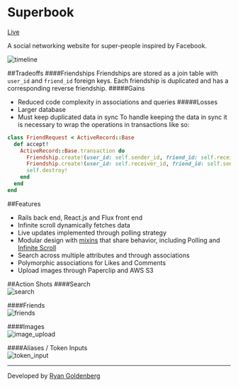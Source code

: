 [live]: http://www.superbook.site
[newsfeed]: https://github.com/ryandgoldenberg1/Superbook/raw/master/app/assets/images/readme/newsfeed.png
[timeline]: https://github.com/ryandgoldenberg1/Superbook/raw/master/app/assets/images/readme/timeline.png
[search]: https://github.com/ryandgoldenberg1/Superbook/raw/master/app/assets/images/readme/search.png
[friends]: https://github.com/ryandgoldenberg1/Superbook/raw/master/app/assets/images/readme/friends.png
[image_upload]: https://github.com/ryandgoldenberg1/Superbook/raw/master/app/assets/images/readme/image_upload.png
[token_input]: https://github.com/ryandgoldenberg1/Superbook/raw/master/app/assets/images/readme/token_input.png
[portfolio]: http://www.ryandgoldenberg.com
[infinite_scroll]: http://blog.ryandgoldenberg.com/post/135027241088/infinite-scroll-in-react
[mixins]: https://github.com/ryandgoldenberg1/Superbook/tree/master/app/assets/javascripts/utils/mixins

# Superbook

[Live][live]

A social networking website for super-people inspired by Facebook.

![timeline][timeline]

##Tradeoffs
####Friendships
Friendships are stored as a join table with `user_id` and `friend_id` foreign keys.
Each friendship is duplicated and has a corresponding reverse friendship.
#####Gains
* Reduced code complexity in associations and queries
#####Losses
* Larger database
* Must keep duplicated data in sync
To handle keeping the data in sync it is necessary to wrap the operations in transactions like so:
```ruby
class FriendRequest < ActiveRecord::Base
  def accept!
    ActiveRecord::Base.transaction do
      Friendship.create!(user_id: self.sender_id, friend_id: self.receiver_id)
      Friendship.create!(user_id: self.receiver_id, friend_id: self.sender_id)
      self.destroy!
    end
  end
end
```

##Features
* Rails back end, React.js and Flux front end
* Infinite scroll dynamically fetches data
* Live updates implemented through polling strategy
* Modular design with [mixins][mixins] that share behavior, including Polling and [Infinite Scroll][infinite_scroll]
* Search across multiple attributes and through associations
* Polymorphic associations for Likes and Comments
* Upload images through Paperclip and AWS S3

##Action Shots
####Search  
![search][search]  

####Friends  
![friends][friends]  

####Images  
![image_upload][image_upload]  

####Aliases / Token Inputs  
![token_input][token_input]  


***
Developed by [Ryan Goldenberg][portfolio]
